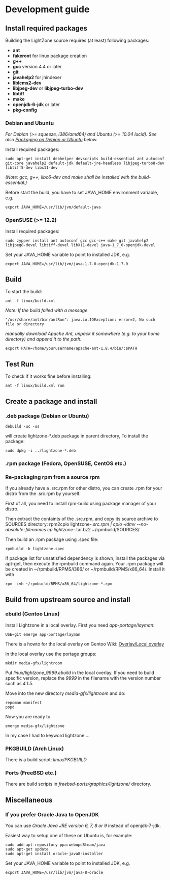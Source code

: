 # Development guide

## Install required packages
Building the LightZone source requires (at least) following packages:
- __ant__
- __fakeroot__ for linux package creation
- __g++__
- __gcc__ version 4.4 or later
- __git__
- __javahelp2__ for jhindexer
- __liblcms2-dev__
- __libjpeg-dev__ or __libjpeg-turbo-dev__
- __libtiff__
- __make__
- __openjdk-6-jdk__ or later
- __pkg-config__

### Debian and Ubuntu
_For Debian (>= squeeze, i386/amd64) and Ubuntu (>= 10.04 lucid). See also [Packaging on Debian or Ubuntu](#packaging_deb) below._

Install required packages:

    sudo apt-get install debhelper devscripts build-essential ant autoconf git-core javahelp2 default-jdk default-jre-headless libjpeg-turbo8-dev libtiff5-dev libx11-dev

_(Note: gcc, g++, libc6-dev and make shall be installed with the build-essential.)_

Before start the build, you have to set JAVA_HOME environment variable, e.g.

    export JAVA_HOME=/usr/lib/jvm/default-java

### OpenSUSE (>= 12.2)
Install required packages:

    sudo zypper install ant autoconf gcc gcc-c++ make git javahelp2 libjpeg8-devel libtiff-devel libX11-devel java-1_7_0-openjdk-devel

Set your JAVA_HOME variable to point to installed JDK, e.g.

    export JAVA_HOME=/usr/lib/jvm/java-1.7.0-openjdk-1.7.0

## Build
To start the build:

    ant -f linux/build.xml

_Note: If the build failed with a message_

    "/usr/share/ant/bin/antRun": java.io.IOException: error=2, No such file or directory

_manually download Apache Ant, unpack it somewhere (e.g. to your home directory) and append it to the path:_

    export PATH=/home/yourusername/apache-ant-1.8.4/bin/:$PATH

## Test Run
To check if it works fine before installing:

    ant -f linux/build.xml run

## Create a package and install
### <a name="packaging_deb"/>.deb package (Debian or Ubuntu)
    debuild -uc -us

will create lightzone-*.deb package in parent directory,
To install the package:

    sudo dpkg -i ../lightzone-*.deb

### .rpm package (Fedora, OpenSUSE, CentOS etc.)
### Re-packaging rpm from a source rpm
If you already have a .src.rpm for other distro, you can create .rpm for your distro
from the .src.rpm by yourself.

First of all, you need to install rpm-build using package manager of your distro.

Then extract the containts of the .src.rpm, and copy its source archive to SOURCES
directory:
    rpm2cpio lightzone-*.src.rpm | cpio -idmv --no-absolute-filenames
    cp lightzone-*.tar.bz2 ~/rpmbuild/SOURCES/

Then build an .rpm package using .spec file:

    rpmbuild -b lightzone.spec

If package list for unsatisfied dependency is shown, install the packages via apt-get,
then execute the rpmbuild command again. Your .rpm package will be created in
~/rpmbuild/RPMS/i386/ or ~/rpmbuild/RPMS/x86_64/. Install it with

    rpm -ivh ~/rpmbuild/RPMS/x86_64/lightzone-*.rpm

## Build from upstream source and install
### ebuild (Gentoo Linux)
Install Lightzone in a local overlay. First you need _app-portage/layman_:

    USE=git emerge app-portage/layman

There is a howto for the local overlay on Gentoo Wiki:
[Overlay/Local overlay](https://wiki.gentoo.org/wiki/Overlay/Local_overlay)

In the local overlay use the portage groups:

    mkdir media-gfx/lightroom

Put _linux/lightzone_9999.ebuild_ in the local overlay.
If you need to build specific version, replace the _9999_ in the filename with the version number such as _4.1.5_.

Move into the new directory _media-gfx/lightroom_ and do:

    repoman manifest
    popd

Now you are ready to 

    emerge media-gfx/lightzone

In my case I had to keyword lightzone....

### PKGBUILD (Arch Linux)
There is a build script: _linux/PKGBUILD_

### Ports (FreeBSD etc.)
There are build scripts in _freebsd-ports/graphics/lightzone/_ directory.

## Miscellaneous
### If you prefer Oracle Java to OpenJDK
You can use _Oracle Java JRE version 6, 7, 8 or 9_ instead of openjdk-7-jdk.

Easiest way to setup one of these on Ubuntu is, for example:

    sudo add-apt-repository ppa:webupd8team/java
    sudo apt-get update
    sudo apt-get install oracle-java8-installer

Set your JAVA_HOME variable to point to installed JDK, e.g.

    export JAVA_HOME=/usr/lib/jvm/java-8-oracle
